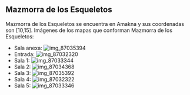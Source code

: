 ## Mazmorra de los Esqueletos
Mazmorra de los Esqueletos se encuentra en Amakna y sus coordenadas son [10,15].
Imágenes de los mapas que conforman Mazmorra de los Esqueletos:
- Sala anexa: ![img_87035394](https://media.discordapp.net/attachments/1115311447145193482/1115367850484437222/87035394.jpg)
- Entrada: ![img_87032320](https://media.discordapp.net/attachments/1115311447145193482/1115367819392061610/87032320.jpg)
- Sala 1: ![img_87033344](https://media.discordapp.net/attachments/1115311447145193482/1115367822739132466/87033344.jpg)
- Sala 2: ![img_87034368](https://media.discordapp.net/attachments/1115311447145193482/1115367845333835786/87034368.jpg)
- Sala 3: ![img_87035392](https://media.discordapp.net/attachments/1115311447145193482/1115367848584417372/87035392.jpg)
- Sala 4: ![img_87032322](https://media.discordapp.net/attachments/1115311447145193482/1115367820822319207/87032322.jpg)
- Sala 5: ![img_87033346](https://media.discordapp.net/attachments/1115311447145193482/1115367843911966860/87033346.jpg)